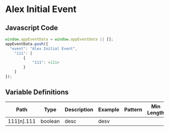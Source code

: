 # Alex Initial Event

### 

## Javascript Code
```js
window.appEventData = window.appEventData || [];
appEventData.push({
  "event": "Alex Initial Event",
    "111": [
        {
            "111": <111>
        }
    ]
});
```

## Variable Definitions

|Path|Type|Description|Example|Pattern|Min Length|Max Length|Minimum|Maximum|Multiple Of|
| --- | --- | --- | --- | --- | --- | --- | --- | --- | --- |
|111[n].111|boolean|desc|desv|||||||




